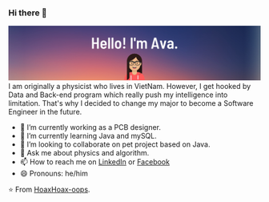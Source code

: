 ### Hi there 👋

![Banner](https://raw.githubusercontent.com/amxchang/amxchang/master/profileavatarbanner.png)
I am originally a physicist who lives in VietNam. However, I get hooked by Data and Back-end program which really push my intelligence into limitation. That's why I decided to change my major to become a Software Engineer in the future.

- 🔭 I’m currently working as a PCB designer.
- 🌱 I’m currently learning Java and mySQL.
- 👯 I’m looking to collaborate on pet project based on Java.
- 💬 Ask me about physics and algorithm.
- 📫 How to reach me on <a href="https://www.linkedin.com/in/monicampowell/">LinkedIn</a> or <a href="https://www.linkedin.com/in/monicampowell/">Facebook</a>
- 😄 Pronouns: he/him

⭐️ From [HoaxHoax-oops](https://github.com/HoaxHoax-oops).
